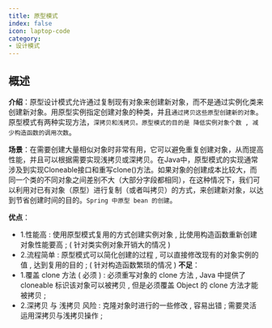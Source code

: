 ```yaml
---
title: 原型模式
index: false
icon: laptop-code
category:
- 设计模式
---
```


## 概述

**介绍**：原型设计模式允许通过复制现有对象来创建新对象，而不是通过实例化类来创建新对象。用原型实例指定创建对象的种类，并且`通过拷贝这些原型创建新的对象`。原型模式有两种实现方法，`深拷贝和浅拷贝。原型模式的目的是 降低实例对象个数 , 减少构造函数的调用次数`。

**场景**：在需要创建大量相似对象时非常有用，它可以避免重复创建对象，从而提高性能，并且可以根据需要实现浅拷贝或深拷贝。在Java中，原型模式的实现通常涉及到实现Cloneable接口和重写clone()方法。如果对象的创建成本比较大，而同一个类的不同对象之间差别不大（大部分字段都相同），在这种情况下，我们可以利用对已有对象（原型）进行复制（或者叫拷贝）的方式，来创建新对象，以达到节省创建时间的目的。`Spring 中原型 bean 的创建`。

**优点**：
* 1.性能高 : 使用原型模式复用的方式创建实例对象 , 比使用构造函数重新创建对象性能要高 ; ( 针对类实例对象开销大的情况 )
* 2.流程简单 : 原型模式可以简化创建的过程 , 可以直接修改现有的对象实例的值 , 达到复用的目的 ; ( 针对构造函数繁琐的情况 )
**不足**：
* 1.覆盖 clone 方法 ( 必须 ) : 必须重写对象的 clone 方法 , Java 中提供了 cloneable 标识该对象可以被拷贝 , 但是必须覆盖 Object 的 clone 方法才能被拷贝 ; 
* 2.深拷贝 与 浅拷贝 风险 : 克隆对象时进行的一些修改 , 容易出错 ; 需要灵活运用深拷贝与浅拷贝操作 ;







